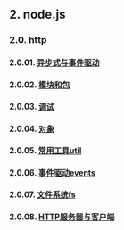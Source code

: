 ## 2. node.js

### 2.0. http

#### 2.0.01. [异步式与事件驱动](https://github.com/ivyTa/node-learn/blob/master/node-study/00-introduction/01-异步式与事件驱动.md)
#### 2.0.02. [模块和包](https://github.com/ivyTa/node-learn/blob/master/node-study/00-introduction/02-模块和包.md)
#### 2.0.03. [调试](https://github.com/ivyTa/node-learn/blob/master/node-study/00-introduction/03-调试.md)
#### 2.0.04. [对象](https://github.com/ivyTa/node-learn/blob/master/node-study/00-introduction/04-对象.md)
#### 2.0.05. [常用工具util](https://github.com/ivyTa/node-learn/blob/master/node-study/00-introduction/05-常用工具util.md)
#### 2.0.06. [事件驱动events](https://github.com/ivyTa/node-learn/blob/master/node-study/00-introduction/06-事件驱动events.md)
#### 2.0.07. [文件系统fs](https://github.com/ivyTa/node-learn/blob/master/node-study/00-introduction/07-文件系统fs.md)
#### 2.0.08. [HTTP服务器与客户端](https://github.com/ivyTa/node-learn/blob/master/node-study/00-introduction/08-HTTP服务器与客户端.md)
